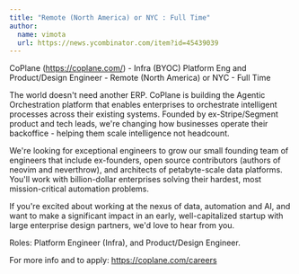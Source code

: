```yaml
---
title: "Remote (North America) or NYC : Full Time"
author:
  name: vimota
  url: https://news.ycombinator.com/item?id=45439039
---
```

CoPlane (<a href="https:&#x2F;&#x2F;coplane.com&#x2F;" rel="nofollow">https:&#x2F;&#x2F;coplane.com&#x2F;</a>) - Infra (BYOC) Platform Eng and Product&#x2F;Design Engineer - Remote (North America) or NYC - Full Time

The world doesn&#x27;t need another ERP. CoPlane is building the Agentic Orchestration platform that enables enterprises to orchestrate intelligent processes across their existing systems. Founded by ex-Stripe&#x2F;Segment product and tech leads, we&#x27;re changing how businesses operate their backoffice - helping them scale intelligence not headcount.

We&#x27;re looking for exceptional engineers to grow our small founding team of engineers that include ex-founders, open source contributors (authors of neovim and neverthrow), and architects of petabyte-scale data platforms. You&#x27;ll work with billion-dollar enterprises solving their hardest, most mission-critical automation problems.

If you&#x27;re excited about working at the nexus of data, automation and AI, and want to make a significant impact in an early, well-capitalized startup with large enterprise design partners, we&#x27;d love to hear from you.

Roles: Platform Engineer (Infra), and Product&#x2F;Design Engineer.

For more info and to apply: <a href="https:&#x2F;&#x2F;coplane.com&#x2F;careers" rel="nofollow">https:&#x2F;&#x2F;coplane.com&#x2F;careers</a>
<JobApplication />
